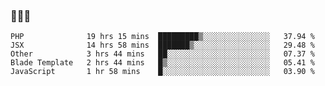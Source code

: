 ### 👋👋👋
<!--START_SECTION:waka-->
```text
PHP              19 hrs 15 mins  █████████▒░░░░░░░░░░░░░░░   37.94 % 
JSX              14 hrs 58 mins  ███████▒░░░░░░░░░░░░░░░░░   29.48 % 
Other            3 hrs 44 mins   ██░░░░░░░░░░░░░░░░░░░░░░░   07.37 % 
Blade Template   2 hrs 44 mins   █▒░░░░░░░░░░░░░░░░░░░░░░░   05.41 % 
JavaScript       1 hr 58 mins    █░░░░░░░░░░░░░░░░░░░░░░░░   03.90 % 
```
<!--END_SECTION:waka-->
